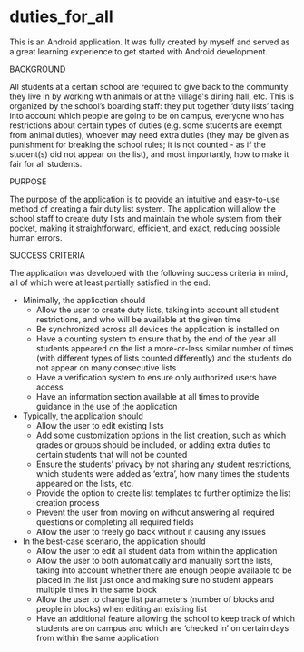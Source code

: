 # duties_for_all
This is an Android application. It was fully created by myself and served as a great learning experience to get started with Android development.

BACKGROUND

All students at a certain school are required to give back to the community they live in by working with animals or at the village's dining hall, etc. This is organized by the school’s boarding staff: they put together ‘duty lists’ taking into account which people are going to be on campus, everyone who has restrictions about certain types of duties (e.g. some students are exempt from animal duties), whoever may need extra duties (they may be given as punishment for breaking the school rules; it is not counted - as if the student(s) did not appear on the list), and most importantly, how to make it fair for all students.

PURPOSE

The purpose of the application is to provide an intuitive and easy-to-use method of creating a fair duty list system. The application will allow the school staff to create duty lists and maintain the whole system from their pocket, making it straightforward, efficient, and exact, reducing possible human errors.

SUCCESS CRITERIA

The application was developed with the following success criteria in mind, all of which were at least partially satisfied in the end:
- Minimally, the application should
    - Allow the user to create duty lists, taking into account all student restrictions, and who will be available at the given time
    - Be synchronized across all devices the application is installed on
    - Have a counting system to ensure that by the end of the year all students appeared on the list a more-or-less similar number of times (with different types of lists counted differently) and the students do not appear on many consecutive lists
    - Have a verification system to ensure only authorized users have access
    - Have an information section available at all times to provide guidance in the use of the application
- Typically, the application should
    - Allow the user to edit existing lists
    - Add some customization options in the list creation, such as which grades or groups should be included, or adding extra duties to certain students that will not be counted
    - Ensure the students’ privacy by not sharing any student restrictions, which students were added as ‘extra’, how many times the students appeared on the lists, etc.
    - Provide the option to create list templates to further optimize the list creation process
    - Prevent the user from moving on without answering all required questions or completing all required fields
    - Allow the user to freely go back without it causing any issues
- In the best-case scenario, the application should
    - Allow the user to edit all student data from within the application
    - Allow the user to both automatically and manually sort the lists, taking into account whether there are enough people available to be placed in the list just once and making sure no student appears multiple times in the same block
    - Allow the user to change list parameters (number of blocks and people in blocks) when editing an existing list
    - Have an additional feature allowing the school to keep track of which students are on campus and which are ‘checked in’ on certain days from within the same application
